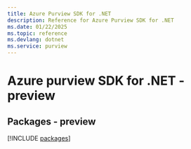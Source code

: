 ```yaml
---
title: Azure Purview SDK for .NET
description: Reference for Azure Purview SDK for .NET
ms.date: 01/22/2025
ms.topic: reference
ms.devlang: dotnet
ms.service: purview
---
```

# Azure purview SDK for .NET - preview
## Packages - preview
[!INCLUDE [packages](purview-index.md)]